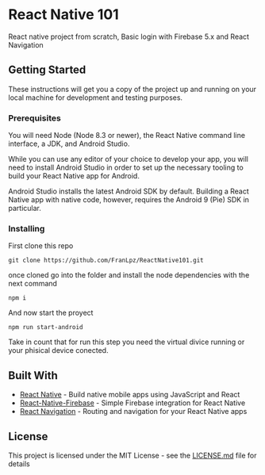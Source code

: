 # React Native 101

React native project from scratch, Basic login with Firebase 5.x and React Navigation

## Getting Started

These instructions will get you a copy of the project up and running on your local machine for development and testing purposes.

### Prerequisites

You will need Node (Node 8.3 or newer), the React Native command line interface, a JDK, and Android Studio.

While you can use any editor of your choice to develop your app, you will need to install Android Studio in order to set up the necessary tooling to build your React Native app for Android.

Android Studio installs the latest Android SDK by default. Building a React Native app with native code, however, requires the Android 9 (Pie) SDK in particular.


### Installing

First clone this repo

```
git clone https://github.com/FranLpz/ReactNative101.git
```

once cloned go into the folder and install the node dependencies with the next command

```
npm i
```

And now start the proyect

```
npm run start-android
```

Take in count that for run this step you need the virtual divice running or your phisical device conected. 

## Built With

* [React Native](https://facebook.github.io/react-native/docs/getting-started) - Build native mobile apps using JavaScript and React
* [React-Native-Firebase](https://rnfirebase.io/) - Simple Firebase integration for React Native
* [React Navigation](https://reactnavigation.org/docs/en/getting-started.html) - Routing and navigation for your React Native apps

## License

This project is licensed under the MIT License - see the [LICENSE.md](LICENSE.md) file for details

